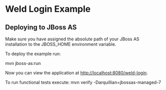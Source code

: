Weld Login Example
========================

Deploying to JBoss AS
---------------------

Make sure you have assigned the absolute path of your JBoss AS installation to the
JBOSS_HOME environment variable.

To deploy the example run:

   mvn jboss-as:run

Now you can view the application at <http://localhost:8080/weld-login>.

To run functional tests execute:
   mvn verify -Darquillian=jbossas-managed-7
